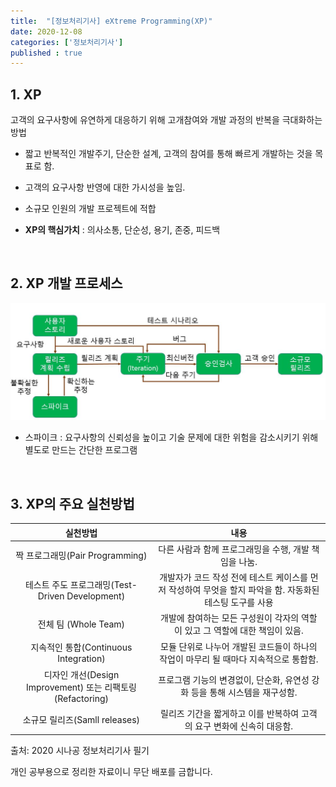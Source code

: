 ```yaml
---
title:  "[정보처리기사] eXtreme Programming(XP)"
date: 2020-12-08
categories: ['정보처리기사']
published : true
---
```


## 1. XP

고객의 요구사항에 유연하게 대응하기 위해 고개참여와 개발 과정의 반복을 극대화하는 방법

- 짧고 반복적인 개발주기, 단순한 설계, 고객의 참여를 통해 빠르게 개발하는 것을 목표로 함.

- 고객의 요구사항 반영에 대한 가시성을 높임.

- 소규모 인원의 개발 프로젝트에 적합

- **XP의 핵심가치** : 의사소통, 단순성, 용기, 존중, 피드백
<br>

## 2. XP 개발 프로세스

![XP 개발 프로세스](/assets/Images/Info/chapter3/chapter3-1.JPG)

- 스파이크 : 요구사항의 신뢰성을 높이고 기술 문제에 대한 위험을 감소시키기 위해 별도로 만드는 간단한 프로그램
<br>

## 3. XP의 주요 실천방법

|실천방법|내용|
|:--:|:--:|
|짝 프로그래밍(Pair Programming)|다른 사람과 함께 프로그래밍을 수행, 개발 책임을 나눔.|
|테스트 주도 프로그래밍(Test-Driven Development)| 개발자가 코드 작성 전에 테스트 케이스를 먼저 작성하여 무엇을 할지 파악을 함. 자동화된 테스팅 도구를 사용|
|전체 팀 (Whole Team)| 개발에 참여하는 모든 구성원이 각자의 역할이 있고 그 역할에 대한 책임이 있음.|
|지속적인 통합(Continuous Integration)|모듈 단위로 나누어 개발된 코드들이 하나의 작업이 마무리 될 때마다 지속적으로 통합함.|
|디자인 개선(Design Improvement) 또는 리팩토링(Refactoring)| 프로그램 기능의 변경없이, 단순화, 유연성 강화 등을 통해 시스템을 재구성함.|
|소규모 릴리즈(Samll releases)|릴리즈 기간을 짧게하고 이를 반복하여 고객의 요구 변화에 신속히 대응함.|

출처: 2020 시나공 정보처리기사 필기

개인 공부용으로 정리한 자료이니 무단 배포를 금합니다.
